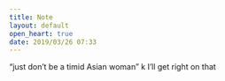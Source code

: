 ```yaml
---
title: Note
layout: default
open_heart: true
date: 2019/03/26 07:33
---
```


“just don’t be a timid Asian woman” k I’ll get right on that
